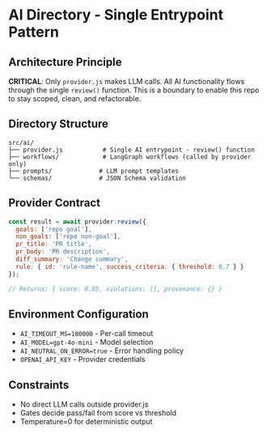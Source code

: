 # AI Directory - Single Entrypoint Pattern

## Architecture Principle
**CRITICAL**: Only `provider.js` makes LLM calls. All AI functionality flows through the single `review()` function. This is a boundary to enable this repo to stay scoped, clean, and refactorable.

## Directory Structure
```
src/ai/
├── provider.js           # Single AI entrypoint - review() function
├── workflows/            # LangGraph workflows (called by provider only)
├── prompts/             # LLM prompt templates
└── schemas/             # JSON Schema validation
```

## Provider Contract
```javascript
const result = await provider.review({
  goals: ['repo goal'],
  non_goals: ['repo non-goal'],
  pr_title: 'PR title',
  pr_body: 'PR description', 
  diff_summary: 'Change summary',
  rule: { id: 'rule-name', success_criteria: { threshold: 0.7 } }
});

// Returns: { score: 0.85, violations: [], provenance: {} }
```

## Environment Configuration
- `AI_TIMEOUT_MS=180000` - Per-call timeout
- `AI_MODEL=gpt-4o-mini` - Model selection
- `AI_NEUTRAL_ON_ERROR=true` - Error handling policy
- `OPENAI_API_KEY` - Provider credentials

## Constraints
- No direct LLM calls outside provider.js
- Gates decide pass/fail from score vs threshold
- Temperature=0 for deterministic output